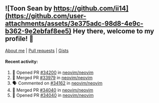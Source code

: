 ## ![Toon Sean by https://github.com/ii14](https://github.com/user-attachments/assets/3e375adc-98d8-4e9c-b362-9e2ebfaf8ee5) Hey there, welcome to my profile! 👋

[About me](https://seandewar.github.io/)
 | [Pull requests](https://github.com/search?p=1&q=author%3Aseandewar+is%3Apr)
 | [Gists](https://gist.github.com/seandewar)

#### Recent activity:

<!--START_SECTION:activity-->
1. 💪 Opened PR [#34200](https://github.com/neovim/neovim/pull/34200) in [neovim/neovim](https://github.com/neovim/neovim)
2. 🎉 Merged PR [#33979](https://github.com/neovim/neovim/pull/33979) in [neovim/neovim](https://github.com/neovim/neovim)
3. 🗣 Commented on [#34162](https://github.com/neovim/neovim/issues/34162#issuecomment-2907710717) in [neovim/neovim](https://github.com/neovim/neovim)
4. 🎉 Merged PR [#34040](https://github.com/neovim/neovim/pull/34040) in [neovim/neovim](https://github.com/neovim/neovim)
5. 💪 Opened PR [#34040](https://github.com/neovim/neovim/pull/34040) in [neovim/neovim](https://github.com/neovim/neovim)
<!--END_SECTION:activity-->
